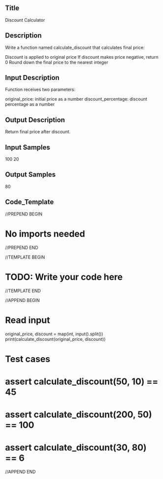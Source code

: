 ## Title
Discount Calculator

## Description
Write a function named calculate_discount that calculates final price:

Discount is applied to original price
If discount makes price negative, return 0
Round down the final price to the nearest integer

## Input Description
Function receives two parameters:

original_price: initial price as a number
discount_percentage: discount percentage as a number

## Output Description
Return final price after discount.

## Input Samples
100 20

## Output Samples
80


## Code_Template


//PREPEND BEGIN
# No imports needed
//PREPEND END

//TEMPLATE BEGIN

# TODO: Write your code here

//TEMPLATE END

//APPEND BEGIN
# Read input
original_price, discount = map(int, input().split())
print(calculate_discount(original_price, discount))

# Test cases
# assert calculate_discount(50, 10) == 45
# assert calculate_discount(200, 50) == 100
# assert calculate_discount(30, 80) == 6
//APPEND END